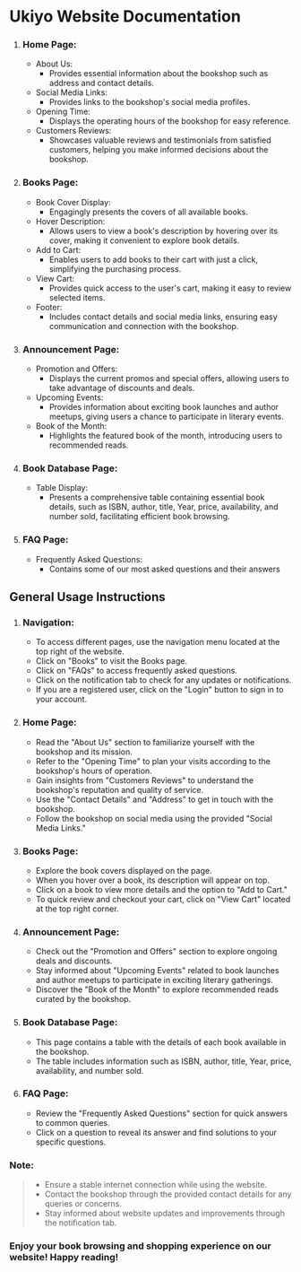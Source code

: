 # **Ukiyo Website Documentation**

1. ### Home Page:
   - About Us: 
        - Provides essential information about the bookshop such as address and contact details.
   - Social Media Links:
        - Provides links to the bookshop's social media profiles.
   - Opening Time: 
        - Displays the operating hours of the bookshop for easy reference.
   - Customers Reviews: 
        - Showcases valuable reviews and testimonials from satisfied customers, helping you make informed decisions about the bookshop.

2. ### Books Page:
   - Book Cover Display: 
        - Engagingly presents the covers of all available books.
   - Hover Description: 
        - Allows users to view a book's description by hovering over its cover, making it convenient to explore book details.
   - Add to Cart: 
        - Enables users to add books to their cart with just a click, simplifying the purchasing process.
   - View Cart: 
        - Provides quick access to the user's cart, making it easy to review selected items.
   - Footer: 
        - Includes contact details and social media links, ensuring easy communication and connection with the bookshop.

3. ### Announcement Page:
     - Promotion and Offers:
          - Displays the current promos and special offers, allowing users to take advantage of discounts and deals.
     - Upcoming Events:
          - Provides information about exciting book launches and author meetups, giving users a chance to participate in literary events.
     - Book of the Month:
          - Highlights the featured book of the month, introducing users to recommended reads.

4. ### Book Database Page:
   - Table Display: 
     - Presents a comprehensive table containing essential book details, such as ISBN, author, title, Year, price, availability, and number sold, facilitating efficient book browsing.

5. ### FAQ Page:
   - Frequently Asked Questions:
     - Contains some of our most asked questions and their answers

## **General Usage Instructions**
1. ### Navigation:
     - To access different pages, use the navigation menu located at the top right of the website.
     - Click on "Books" to visit the Books page.
     - Click on "FAQs" to access frequently asked questions.
     - Click on the notification tab to check for any updates or notifications.
     - If you are a registered user, click on the "Login" button to sign in to your account.

2. ### Home Page:
   - Read the "About Us" section to familiarize yourself with the bookshop and its mission.
   - Refer to the "Opening Time" to plan your visits according to the bookshop's hours of operation.
   - Gain insights from "Customers Reviews" to understand the bookshop's reputation and quality of service.
   - Use the "Contact Details" and "Address" to get in touch with the bookshop.
   - Follow the bookshop on social media using the provided "Social Media Links."

3. ### Books Page:
   - Explore the book covers displayed on the page.
   - When you hover over a book, its description will appear on top.
   - Click on a book to view more details and the option to "Add to Cart."
   - To quick review and checkout your cart, click on "View Cart" located at the top right corner.

4. ### Announcement Page:
     - Check out the "Promotion and Offers" section to explore ongoing deals and discounts.
     - Stay informed about "Upcoming Events" related to book launches and author meetups to participate in exciting literary gatherings.
     - Discover the "Book of the Month" to explore recommended reads curated by the bookshop.

5. ### Book Database Page:
   - This page contains a table with the details of each book available in the bookshop.
   - The table includes information such as ISBN, author, title, Year, price, availability, and number sold.

6. ### FAQ Page:
   - Review the "Frequently Asked Questions" section for quick answers to common queries.
   - Click on a question to reveal its answer and find solutions to your specific questions. 

### Note:
>- Ensure a stable internet connection while using the website.
>- Contact the bookshop through the provided contact details for any queries or concerns.
>- Stay informed about website updates and improvements through the notification tab.

### Enjoy your book browsing and shopping experience on our website! Happy reading!


